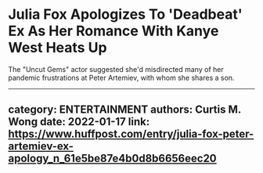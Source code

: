 # Julia Fox Apologizes To 'Deadbeat' Ex As Her Romance With Kanye West Heats Up

The "Uncut Gems" actor suggested she'd misdirected many of her pandemic frustrations at Peter Artemiev, with whom she shares a son.

---
category: ENTERTAINMENT
authors: Curtis M. Wong
date: 2022-01-17
link: https://www.huffpost.com/entry/julia-fox-peter-artemiev-ex-apology_n_61e5be87e4b0d8b6656eec20
---
